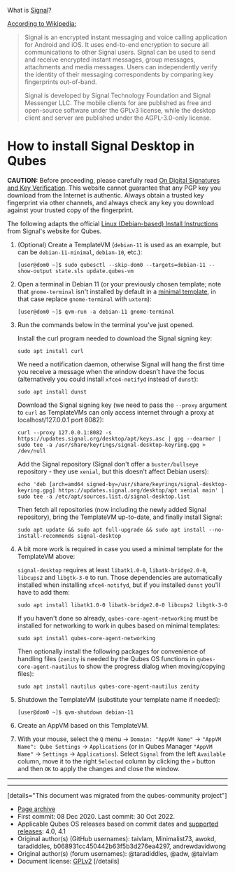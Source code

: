 What is [Signal](https://signal.org/)?

[According to Wikipedia:](https://en.wikipedia.org/wiki/Signal_(software))

> Signal is an encrypted instant messaging and voice calling application for Android and iOS. It uses end-to-end encryption to secure all communications to other Signal users. Signal can be used to send and receive encrypted instant messages, group messages, attachments and media messages. Users can independently verify the identity of their messaging correspondents by comparing key fingerprints out-of-band.
>
> Signal is developed by Signal Technology Foundation and Signal Messenger LLC. The mobile clients for are published as free and open-source software under the GPLv3 license, while the desktop client and server are published under the AGPL-3.0-only license.

# How to install Signal Desktop in Qubes

**CAUTION:** Before proceeding, please carefully read [On Digital Signatures and Key Verification](https://www.qubes-os.org/security/verifying-signatures/). This website cannot guarantee that any PGP key you download from the Internet is authentic. Always obtain a trusted key fingerprint via other channels, and always check any key you download against your trusted copy of the fingerprint.

The following adapts the official [Linux (Debian-based) Install Instructions](https://www.signal.org/download/linux/) from Signal's website for Qubes.

1.  (Optional) Create a TemplateVM (`debian-11` is used as an example, but can be `debian-11-minimal`, `debian-10`, etc.):

    ```
    [user@dom0 ~]$ sudo qubesctl --skip-dom0 --targets=debian-11 --show-output state.sls update.qubes-vm
    ```

2.  Open a terminal in Debian 11 (or your previously chosen template; note that `gnome-terminal` isn't installed by default in a [minimal template](https://www.qubes-os.org/doc/templates/minimal/), in that case replace `gnome-terminal` with `uxterm`):

    ```
    [user@dom0 ~]$ qvm-run -a debian-11 gnome-terminal
    ```

3.  Run the commands below in the terminal you've just opened.

    Install the curl program needed to download the Signal signing key:

    ```
    sudo apt install curl
    ```

    We need a notification daemon, otherwise Signal will hang the first time you receive a message when the window doesn’t have the focus (alternatively you could install `xfce4-notifyd` instead of `dunst`):

    ```
    sudo apt install dunst
    ```

    Download the Signal signing key (we need to pass the `--proxy` argument to `curl` as TemplateVMs can only access internet through a proxy at localhost/127.0.0.1 port 8082):

    ```
    curl --proxy 127.0.0.1:8082 -s https://updates.signal.org/desktop/apt/keys.asc | gpg --dearmor | sudo tee -a /usr/share/keyrings/signal-desktop-keyring.gpg > /dev/null
    ```

    Add the Signal repository (Signal don't offer a `buster/bullseye` repository - they use `xenial`, but this doesn't affect Debian users):

    ```
    echo 'deb [arch=amd64 signed-by=/usr/share/keyrings/signal-desktop-keyring.gpg] https://updates.signal.org/desktop/apt xenial main' | sudo tee -a /etc/apt/sources.list.d/signal-desktop.list
    ```

    Then fetch all repositories (now including the newly added Signal repository), bring the TemplateVM up-to-date, and finally install Signal:

    ```
    sudo apt update && sudo apt full-upgrade && sudo apt install --no-install-recommends signal-desktop
    ```

4.  A bit more work is required in case you used a minimal template for the TemplateVM above:

    `signal-desktop` requires at least `libatk1.0-0`, `libatk-bridge2.0-0`, `libcups2` and `libgtk-3-0` to run. Those dependencies are automatically installed when installing `xfce4-notifyd`, but if you installed `dunst` you'll have to add them:

    ```
    sudo apt install libatk1.0-0 libatk-bridge2.0-0 libcups2 libgtk-3-0
    ```

    If you haven't done so already, `qubes-core-agent-networking` must be installed for networking to work in qubes based on minimal templates:

    ```
    sudo apt install qubes-core-agent-networking
    ```

    Then optionally install the following packages for convenience of handling files (`zenity` is needed by the Qubes OS functions in `qubes-core-agent-nautilus` to show the progress dialog when moving/copying files):

    ```
    sudo apt install nautilus qubes-core-agent-nautilus zenity
    ```

5.  Shutdown the TemplateVM (substitute your template name if needed):

    ```
    [user@dom0 ~]$ qvm-shutdown debian-11
    ```

6.  Create an AppVM based on this TemplateVM.

7.  With your mouse, select the `Q` menu -> `Domain: "AppVM Name"` -> `"AppVM Name": Qube Settings` -> `Applications` (or in Qubes Manager `"AppVM Name"` -> `Settings` -> `Applications`). Select `Signal` from the left `Available` column, move it to the right `Selected` column by clicking the `>` button and then `OK` to apply the changes and close the window.

------------------------------------------------------------------------

------------------------------------------------------------------------

[details="This document was migrated from the qubes-community project"]
- [Page archive](https://github.com/Qubes-Community/Contents/blob/master/docs/privacy/signal.md)
- First commit: 08 Dec 2020. Last commit: 30 Oct 2022.
- Applicable Qubes OS releases based on commit dates and [supported releases](https://www.qubes-os.org/doc/supported-releases/): 4.0, 4.1
- Original author(s) (GitHub usernames): taivlam, Minimalist73, awokd, taradiddles, b068931cc450442b63f5b3d276ea4297, andrewdavidwong
- Original author(s) (forum usernames): @taradiddles, @adw, @taivlam
- Document license: [GPLv2](https://www.gnu.org/licenses/old-licenses/gpl-2.0.html)
[/details]

<div data-theme-toc="true"> </div>